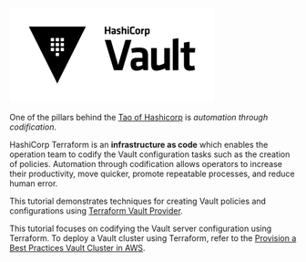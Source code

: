 ![Vault logo](./assets/Vault_Icon_FullColor.png)


One of the pillars behind the [Tao of Hashicorp](https://www.hashicorp.com/tao-of-hashicorp) is _automation through
codification_.

HashiCorp Terraform is an **infrastructure as code** which enables the operation team to codify the Vault configuration tasks such as the creation of policies. Automation through codification allows operators to increase their productivity, move quicker, promote repeatable processes, and reduce human error.

This tutorial demonstrates techniques for creating Vault policies and configurations using [Terraform Vault
Provider](https://www.terraform.io/docs/providers/vault/index.html).


This tutorial focuses on codifying the Vault server configuration using Terraform.  To deploy a Vault cluster using Terraform, refer to the [Provision a Best Practices Vault Cluster in AWS](https://github.com/hashicorp/vault-guides/tree/master/operations/provision-vault/best-practices/terraform-aws).
